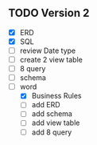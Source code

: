 ## TODO Version 2
- [X] ERD
- [X] SQL
- [ ] review Date type
- [ ] create 2 view table
- [ ] 8 query
- [ ] schema 
- [ ] word  
  - [X] Business Rules
  - [ ] add ERD
  - [ ] add schema
  - [ ] add view table
  - [ ] add 8 query